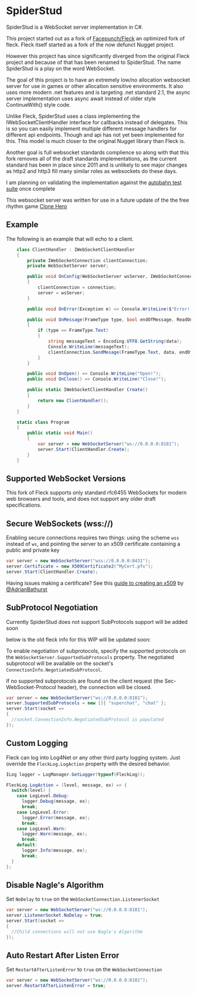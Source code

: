 SpiderStud
===

SpiderStud is a WebSocket server implementation in C#.

This project started out as a fork of [Facepunch/Fleck](https://github.com/facepunch/Fleck) an optimized fork of fleck. Fleck itself started as a fork of the now defunct Nugget project.

However this project has since significantly diverged from the original Fleck project and because of that has been renamed to SpiderStud. The name SpiderStud is a play on the word WebSocket.

The goal of this project is to have an extremely low/no allocation websocket server for use in games or other allocation sensitive environments. It also uses more modern .net features and is targeting .net standard 2.1, the async server implementation uses async await instead of older style ContinueWith() style code.

Unlike Fleck, SpiderStud uses a class implementing the IWebSocketClientHandler interface for callbacks instead of delegates. This is so you can easily implement multiple different message handlers for different api endpoints. Though and api has not yet been implemented for this.
This model is much closer to the original Nugget library than Fleck is.

Another goal is full websocket standards complience so along with that this fork removes all of the draft standards implementations, as the current standard has been in place since 2011 and is unlikely to see major changes as http2 and http3 fill many similar roles as websockets do these days.

I am planning on validating the implementation against the [autobahn test suite](https://github.com/crossbario/autobahn-testsuite) once complete

This websocket server was written for use in a future update of the the free rhythm game [Clone Hero](https://clonehero.net/)

Example
---

The following is an example that will echo to a client.

```c#
    class ClientHandler : IWebSocketClientHandler
    {
        private IWebSocketConnection clientConnection;
        private WebSocketServer server;

        public void OnConfig(WebSocketServer wsServer, IWebSocketConnection connection)
        {
            clientConnection = connection;
            server = wsServer;
        }

        public void OnError(Exception e) => Console.WriteLine($"Error! {e}");

        public void OnMessage(FrameType type, bool endOfMessage, ReadOnlySpan<byte> data)
        {
            if (type == FrameType.Text)
            {
                string messageText = Encoding.UTF8.GetString(data);
                Console.WriteLine(messageText);
                clientConnection.SendMesage(FrameType.Text, data, endOfMessage: true);
            }
        }

        public void OnOpen() => Console.WriteLine("Open!");
        public void OnClose() => Console.WriteLine("Close!");

        public static IWebSocketClientHandler Create()
        {
            return new ClientHandler();
        }
    }

    static class Program
    {
        public static void Main()
        {
            var server = new WebSocketServer("ws://0.0.0.0:8181");
            server.Start(ClientHandler.Create);
        }
    }      
```

Supported WebSocket Versions
---

This fork of Fleck supports only standard rfc6455 WebSockets for modern web browsers and tools, and does not support any older draft specifications.

Secure WebSockets (wss://)
---

Enabling secure connections requires two things: using the scheme `wss` instead
of `ws`, and pointing the server to an x509 certificate containing a public and
private key

```cs
var server = new WebSocketServer("wss://0.0.0.0:8431");
server.Certificate = new X509Certificate2("MyCert.pfx");
server.Start(ClientHandler.Create);
```

Having issues making a certificate? See this
[guide to creating an x509](https://github.com/statianzo/Fleck/issues/214#issuecomment-364413879)
by [@AdrianBathurst](https://github.com/AdrianBathurst)

SubProtocol Negotiation
---

Currently SpiderStud does not support SubProtocols support will be added soon

below is the old fleck info for this WIP will be updated soon:

To enable negotiation of subprotocols, specify the supported protocols on
the `WebSocketServer.SupportedSubProtocols` property. The negotiated
subprotocol will be available on the socket's `ConnectionInfo.NegotiatedSubProtocol`.

If no supported subprotocols are found on the client request (the
Sec-WebSocket-Protocol header), the connection will be closed.

```cs
var server = new WebSocketServer("ws://0.0.0.0:8181");
server.SupportedSubProtocols = new []{ "superchat", "chat" };
server.Start(socket =>
{
  //socket.ConnectionInfo.NegotiatedSubProtocol is populated
});
```

Custom Logging
---

Fleck can log into Log4Net or any other third party logging system. Just override the `FleckLog.LogAction` property with the desired behavior.

```cs
ILog logger = LogManager.GetLogger(typeof(FleckLog));

FleckLog.LogAction = (level, message, ex) => {
  switch(level) {
    case LogLevel.Debug:
      logger.Debug(message, ex);
      break;
    case LogLevel.Error:
      logger.Error(message, ex);
      break;
    case LogLevel.Warn:
      logger.Warn(message, ex);
      break;
    default:
      logger.Info(message, ex);
      break;
  }
};

```

Disable Nagle's Algorithm
---

Set `NoDelay` to `true` on the `WebSocketConnection.ListenerSocket`

```cs
var server = new WebSocketServer("ws://0.0.0.0:8181");
server.ListenerSocket.NoDelay = true;
server.Start(socket =>
{
  //Child connections will not use Nagle's Algorithm
});
```

Auto Restart After Listen Error
---

Set `RestartAfterListenError` to `true` on the `WebSocketConnection`

```cs
var server = new WebSocketServer("ws://0.0.0.0:8181");
server.RestartAfterListenError = true;
```
